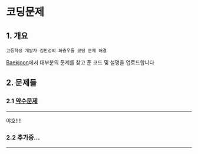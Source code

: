 # 코딩문제
## 1. 개요
<pre><code>고등학생 개발자 김민성의 좌충우돌 코딩 문제 해결</code></pre>

[Baekjoon](https://www.acmicpc.net)에서 대부분의 문제를 찾고 푼 코드 및 설명을 업로드합니다

## 2. 문제들
### 2.1 [약수문제](https://www.acmicpc.net/problem/1037)
***
야호!!!!
### 2.2 추가중...
***
